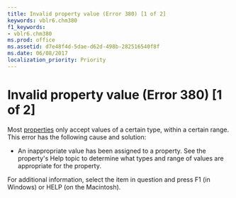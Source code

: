 ```yaml
---
title: Invalid property value (Error 380) [1 of 2]
keywords: vblr6.chm380
f1_keywords:
- vblr6.chm380
ms.prod: office
ms.assetid: d7e48f4d-5dae-d62d-498b-282516540f8f
ms.date: 06/08/2017
localization_priority: Priority
---
```



# Invalid property value (Error 380) [1 of 2]

Most [properties](../../Glossary/vbe-glossary.md#property) only accept values of a certain type, within a certain range. This error has the following cause and solution:



- An inappropriate value has been assigned to a property. See the property's Help topic to determine what types and range of values are appropriate for the property.
    

For additional information, select the item in question and press F1 (in Windows) or HELP (on the Macintosh).

